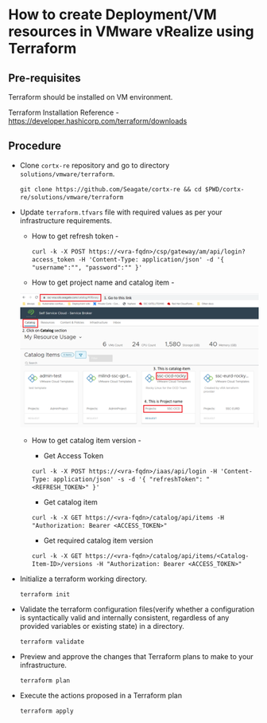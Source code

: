 # How to create Deployment/VM resources in VMware vRealize using Terraform

## Pre-requisites
Terraform should be installed on VM environment.

Terraform Installation Reference - https://developer.hashicorp.com/terraform/downloads

## Procedure
* Clone `cortx-re` repository and go to directory `solutions/vmware/terraform`. 
    
  ```
  git clone https://github.com/Seagate/cortx-re && cd $PWD/cortx-re/solutions/vmware/terraform
  ```
* Update `terraform.tfvars` file with required values as per your infrastructure requirements.
  * How to get refresh token - 
    
    ```
    curl -k -X POST https://<vra-fqdn>/csp/gateway/am/api/login?access_token -H 'Content-Type: application/json' -d '{ "username":"", "password":"" }'
    ```
    
  * How to get project name and catalog item -
    
  ![](vRealize_project_catalog.PNG)
    
  * How to get catalog item version -
    * Get Access Token

    ```
    curl -k -X POST https://<vra-fqdn>/iaas/api/login -H 'Content-Type: application/json' -s -d '{ "refreshToken": "<REFRESH_TOKEN>" }'
    ```
    * Get catalog item
    
    ```
    curl -k -X GET https://<vra-fqdn>/catalog/api/items -H "Authorization: Bearer <ACCESS_TOKEN>"
    ```
    * Get required catalog item version
    
    ```
    curl -k -X GET https://<vra-fqdn>/catalog/api/items/<Catalog-Item-ID>/versions -H "Authorization: Bearer <ACCESS_TOKEN>"  
    ```
* Initialize a terraform working directory.  

  ```
  terraform init
  ```
* Validate the terraform configuration files(verify whether a configuration is syntactically valid and internally consistent, regardless of any provided variables or existing state) in a directory.

  ```
  terraform validate
  ```
* Preview and approve the changes that Terraform plans to make to your infrastructure.

  ```
  terraform plan
  ```
* Execute the actions proposed in a Terraform plan

  ```
  terraform apply
  ```
